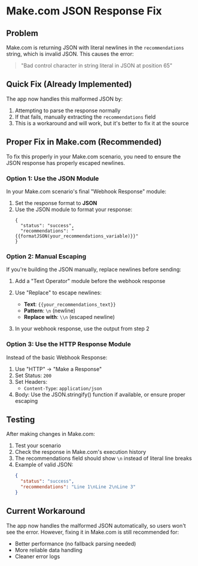 # Make.com JSON Response Fix

## Problem
Make.com is returning JSON with literal newlines in the `recommendations` string, which is invalid JSON. This causes the error:
> "Bad control character in string literal in JSON at position 65"

## Quick Fix (Already Implemented)
The app now handles this malformed JSON by:
1. Attempting to parse the response normally
2. If that fails, manually extracting the `recommendations` field
3. This is a workaround and will work, but it's better to fix it at the source

## Proper Fix in Make.com (Recommended)

To fix this properly in your Make.com scenario, you need to ensure the JSON response has properly escaped newlines.

### Option 1: Use the JSON Module
In your Make.com scenario's final "Webhook Response" module:

1. Set the response format to **JSON**
2. Use the JSON module to format your response:
   ```
   {
     "status": "success",
     "recommendations": "{{formatJSON(your_recommendations_variable)}}"
   }
   ```

### Option 2: Manual Escaping
If you're building the JSON manually, replace newlines before sending:

1. Add a "Text Operator" module before the webhook response
2. Use "Replace" to escape newlines:
   - **Text**: `{{your_recommendations_text}}`
   - **Pattern**: `\n` (newline)
   - **Replace with**: `\\n` (escaped newline)

3. In your webhook response, use the output from step 2

### Option 3: Use the HTTP Response Module
Instead of the basic Webhook Response:

1. Use "HTTP" → "Make a Response"
2. Set Status: `200`
3. Set Headers:
   - `Content-Type`: `application/json`
4. Body: Use the JSON.stringify() function if available, or ensure proper escaping

## Testing
After making changes in Make.com:
1. Test your scenario
2. Check the response in Make.com's execution history
3. The recommendations field should show `\n` instead of literal line breaks
4. Example of valid JSON:
   ```json
   {
     "status": "success",
     "recommendations": "Line 1\nLine 2\nLine 3"
   }
   ```

## Current Workaround
The app now handles the malformed JSON automatically, so users won't see the error. However, fixing it in Make.com is still recommended for:
- Better performance (no fallback parsing needed)
- More reliable data handling
- Cleaner error logs
